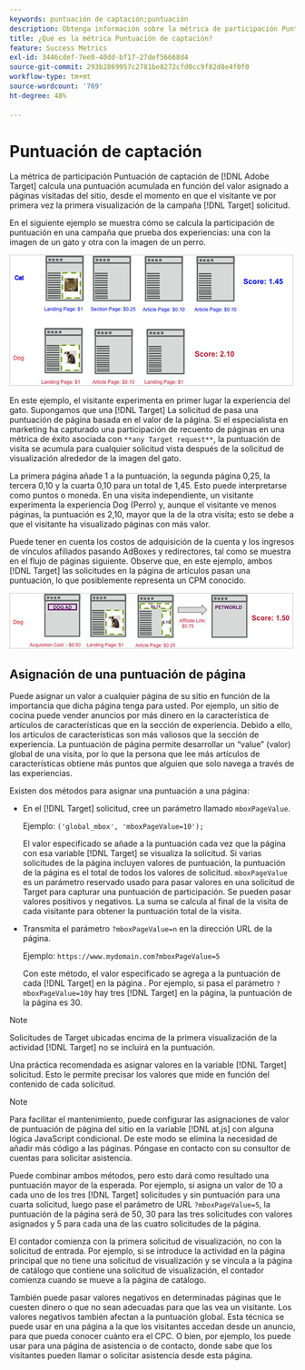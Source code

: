 ```yaml
---
keywords: puntuación de captación;puntuación
description: Obtenga información sobre la métrica de participación Puntuación de captación en el Adobe [!DNL Target] que calcula una puntuación acumulada basada en el valor asignado a páginas visitadas del sitio.
title: ¿Qué es la métrica Puntuación de captación?
feature: Success Metrics
exl-id: 3446cdef-7ee0-40dd-bf17-27def56668d4
source-git-commit: 293b2869957c2781be8272cfd0cc9f82d8e4f0f0
workflow-type: tm+mt
source-wordcount: '769'
ht-degree: 48%

---
```


# Puntuación de captación

La métrica de participación Puntuación de captación de [!DNL Adobe Target] calcula una puntuación acumulada en función del valor asignado a páginas visitadas del sitio, desde el momento en que el visitante ve por primera vez la primera visualización de la campaña [!DNL Target] solicitud.

En el siguiente ejemplo se muestra cómo se calcula la participación de puntuación en una campaña que prueba dos experiencias: una con la imagen de un gato y otra con la imagen de un perro.

![imagen example_score](assets/example_score.png)

En este ejemplo, el visitante experimenta en primer lugar la experiencia del gato. Supongamos que una [!DNL Target] La solicitud de pasa una puntuación de página basada en el valor de la página. Si el especialista en marketing ha capturado una participación de recuento de páginas en una métrica de éxito asociada con `**any Target request**`, la puntuación de visita se acumula para cualquier solicitud vista después de la solicitud de visualización alrededor de la imagen del gato.

La primera página añade 1 a la puntuación, la segunda página 0,25, la tercera 0,10 y la cuarta 0,10 para un total de 1,45. Esto puede interpretarse como puntos o moneda. En una visita independiente, un visitante experimenta la experiencia Dog (Perro) y, aunque el visitante ve menos páginas, la puntuación es 2,10, mayor que la de la otra visita; esto se debe a que el visitante ha visualizado páginas con más valor.

Puede tener en cuenta los costos de adquisición de la cuenta y los ingresos de vínculos afiliados pasando AdBoxes y redirectores, tal como se muestra en el flujo de páginas siguiente. Observe que, en este ejemplo, ambos [!DNL Target] las solicitudes en la página de artículos pasan una puntuación, lo que posiblemente representa un CPM conocido.

![imagen example_score2](assets/example_score2.png)

## Asignación de una puntuación de página

Puede asignar un valor a cualquier página de su sitio en función de la importancia que dicha página tenga para usted. Por ejemplo, un sitio de cocina puede vender anuncios por más dinero en la característica de artículos de características que en la sección de experiencia. Debido a ello, los artículos de características son más valiosos que la sección de experiencia. La puntuación de página permite desarrollar un “value” (valor) global de una visita, por lo que la persona que lee más artículos de características obtiene más puntos que alguien que solo navega a través de las experiencias.

Existen dos métodos para asignar una puntuación a una página:

* En el [!DNL Target] solicitud, cree un parámetro llamado `mboxPageValue`.

   Ejemplo: `('global_mbox', 'mboxPageValue=10');`

   El valor especificado se añade a la puntuación cada vez que la página con esa variable [!DNL Target] se visualiza la solicitud. Si varias solicitudes de la página incluyen valores de puntuación, la puntuación de la página es el total de todos los valores de solicitud. `mboxPageValue` es un parámetro reservado usado para pasar valores en una solicitud de Target para capturar una puntuación de participación. Se pueden pasar valores positivos y negativos. La suma se calcula al final de la visita de cada visitante para obtener la puntuación total de la visita.

* Transmita el parámetro `?mboxPageValue=n` en la dirección URL de la página.

   Ejemplo: `https://www.mydomain.com?mboxPageValue=5`

   Con este método, el valor especificado se agrega a la puntuación de cada [!DNL Target] en la página . Por ejemplo, si pasa el parámetro `?mboxPageValue=10`y hay tres [!DNL Target] en la página, la puntuación de la página es 30.

>[!NOTE]
>
>Solicitudes de Target ubicadas encima de la primera visualización de la actividad [!DNL Target] no se incluirá en la puntuación.

Una práctica recomendada es asignar valores en la variable [!DNL Target] solicitud. Esto le permite precisar los valores que mide en función del contenido de cada solicitud.

>[!NOTE]
>
>Para facilitar el mantenimiento, puede configurar las asignaciones de valor de puntuación de página del sitio en la variable [!DNL at.js] con alguna lógica JavaScript condicional. De este modo se elimina la necesidad de añadir más código a las páginas. Póngase en contacto con su consultor de cuentas para solicitar asistencia.

Puede combinar ambos métodos, pero esto dará como resultado una puntuación mayor de la esperada. Por ejemplo, si asigna un valor de 10 a cada uno de los tres [!DNL Target] solicitudes y sin puntuación para una cuarta solicitud, luego pase el parámetro de URL `?mboxPageValue=5`, la puntuación de la página será de 50, 30 para las tres solicitudes con valores asignados y 5 para cada una de las cuatro solicitudes de la página.

El contador comienza con la primera solicitud de visualización, no con la solicitud de entrada. Por ejemplo, si se introduce la actividad en la página principal que no tiene una solicitud de visualización y se vincula a la página de catálogo que contiene una solicitud de visualización, el contador comienza cuando se mueve a la página de catálogo.

También puede pasar valores negativos en determinadas páginas que le cuesten dinero o que no sean adecuadas para que las vea un visitante. Los valores negativos también afectan a la puntuación global. Esta técnica se puede usar en una página a la que los visitantes accedan desde un anuncio, para que pueda conocer cuánto era el CPC. O bien, por ejemplo, los puede usar para una página de asistencia o de contacto, donde sabe que los visitantes pueden llamar o solicitar asistencia desde esta página.
